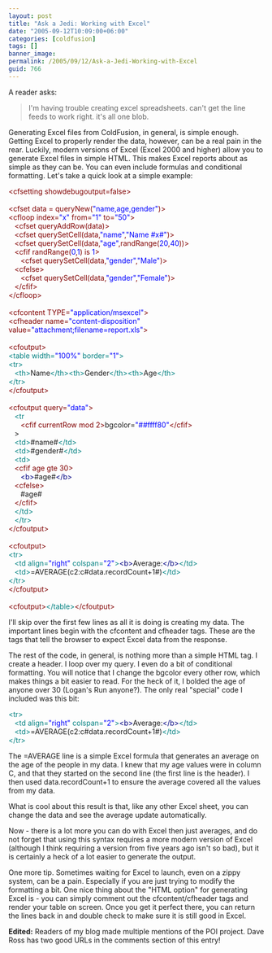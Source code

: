 ```yaml
---
layout: post
title: "Ask a Jedi: Working with Excel"
date: "2005-09-12T10:09:00+06:00"
categories: [coldfusion]
tags: []
banner_image: 
permalink: /2005/09/12/Ask-a-Jedi-Working-with-Excel
guid: 766
---
```


A reader asks:

<blockquote>
I'm having trouble creating excel spreadsheets. can't get the line feeds to work right. it's all one blob.
</blockquote>

Generating Excel files from ColdFusion, in general, is simple enough. Getting Excel to properly render the data, however, can be a real pain in the rear. Luckily, modern versions of Excel (Excel 2000 and higher) allow you to generate Excel files in simple HTML. This makes Excel reports about as simple as they can be. You can even include formulas and conditional formatting. Let's take a quick look at a simple example:

<div class="code"><FONT COLOR=MAROON>&lt;cfsetting showdebugoutput=false&gt;</FONT><br>
<br>
<FONT COLOR=MAROON>&lt;cfset data = queryNew(<FONT COLOR=BLUE>"name,age,gender"</FONT>)&gt;</FONT><br>
<FONT COLOR=MAROON>&lt;cfloop index=<FONT COLOR=BLUE>"x"</FONT> from=<FONT COLOR=BLUE>"1"</FONT> to=<FONT COLOR=BLUE>"50"</FONT>&gt;</FONT><br>
&nbsp;&nbsp;&nbsp;<FONT COLOR=MAROON>&lt;cfset queryAddRow(data)&gt;</FONT><br>
&nbsp;&nbsp;&nbsp;<FONT COLOR=MAROON>&lt;cfset querySetCell(data,<FONT COLOR=BLUE>"name"</FONT>,<FONT COLOR=BLUE>"Name #x#"</FONT>)&gt;</FONT><br>
&nbsp;&nbsp;&nbsp;<FONT COLOR=MAROON>&lt;cfset querySetCell(data,<FONT COLOR=BLUE>"age"</FONT>,randRange(<FONT COLOR=BLUE>20</FONT>,<FONT COLOR=BLUE>40</FONT>))&gt;</FONT><br>
&nbsp;&nbsp;&nbsp;<FONT COLOR=MAROON>&lt;cfif randRange(<FONT COLOR=BLUE>0</FONT>,<FONT COLOR=BLUE>1</FONT>) is<FONT COLOR=BLUE> 1</FONT>&gt;</FONT><br>
&nbsp;&nbsp;&nbsp;&nbsp;&nbsp;&nbsp;<FONT COLOR=MAROON>&lt;cfset querySetCell(data,<FONT COLOR=BLUE>"gender"</FONT>,<FONT COLOR=BLUE>"Male"</FONT>)&gt;</FONT><br>
&nbsp;&nbsp;&nbsp;<FONT COLOR=MAROON>&lt;cfelse&gt;</FONT><br>
&nbsp;&nbsp;&nbsp;&nbsp;&nbsp;&nbsp;<FONT COLOR=MAROON>&lt;cfset querySetCell(data,<FONT COLOR=BLUE>"gender"</FONT>,<FONT COLOR=BLUE>"Female"</FONT>)&gt;</FONT><br>
&nbsp;&nbsp;&nbsp;<FONT COLOR=MAROON>&lt;/cfif&gt;</FONT><br>
<FONT COLOR=MAROON>&lt;/cfloop&gt;</FONT><br>
<br>
<FONT COLOR=MAROON>&lt;cfcontent TYPE=<FONT COLOR=BLUE>"application/msexcel"</FONT>&gt;</FONT><br>
<FONT COLOR=MAROON>&lt;cfheader name=<FONT COLOR=BLUE>"content-disposition"</FONT> value=<FONT COLOR=BLUE>"attachment;filename=report.xls"</FONT>&gt;</FONT>  <br>
<br>
<FONT COLOR=MAROON>&lt;cfoutput&gt;</FONT><br>
<FONT COLOR=TEAL>&lt;table width=<FONT COLOR=BLUE>"100%"</FONT> border=<FONT COLOR=BLUE>"1"</FONT>&gt;</FONT><br>
<FONT COLOR=TEAL>&lt;tr&gt;</FONT><br>
&nbsp;&nbsp;&nbsp;<FONT COLOR=TEAL>&lt;th&gt;</FONT>Name<FONT COLOR=TEAL>&lt;/th&gt;</FONT><FONT COLOR=TEAL>&lt;th&gt;</FONT>Gender<FONT COLOR=TEAL>&lt;/th&gt;</FONT><FONT COLOR=TEAL>&lt;th&gt;</FONT>Age<FONT COLOR=TEAL>&lt;/th&gt;</FONT><br>
<FONT COLOR=TEAL>&lt;/tr&gt;</FONT><br>
<FONT COLOR=MAROON>&lt;/cfoutput&gt;</FONT><br>
<br>
<FONT COLOR=MAROON>&lt;cfoutput query=<FONT COLOR=BLUE>"data"</FONT>&gt;</FONT><br>
&nbsp;&nbsp;&nbsp;<FONT COLOR=TEAL>&lt;tr<br>
&nbsp;&nbsp;&nbsp;&nbsp;&nbsp;&nbsp;<FONT COLOR=MAROON>&lt;cfif currentRow mod 2&gt;</FONT></FONT>bgcolor=<FONT COLOR=BLUE>"##ffff80"</FONT><FONT COLOR=MAROON>&lt;/cfif&gt;</FONT><br>
&nbsp;&nbsp;&nbsp;&gt;<br>
&nbsp;&nbsp;&nbsp;<FONT COLOR=TEAL>&lt;td&gt;</FONT>#name#<FONT COLOR=TEAL>&lt;/td&gt;</FONT><br>
&nbsp;&nbsp;&nbsp;<FONT COLOR=TEAL>&lt;td&gt;</FONT>#gender#<FONT COLOR=TEAL>&lt;/td&gt;</FONT><br>
&nbsp;&nbsp;&nbsp;<FONT COLOR=TEAL>&lt;td&gt;</FONT><br>
&nbsp;&nbsp;&nbsp;<FONT COLOR=MAROON>&lt;cfif age gte 30&gt;</FONT><br>
&nbsp;&nbsp;&nbsp;&nbsp;&nbsp;&nbsp;<FONT COLOR=NAVY>&lt;b&gt;</FONT>#age#<FONT COLOR=NAVY>&lt;/b&gt;</FONT><br>
&nbsp;&nbsp;&nbsp;<FONT COLOR=MAROON>&lt;cfelse&gt;</FONT><br>
&nbsp;&nbsp;&nbsp;&nbsp;&nbsp;&nbsp;#age#<br>
&nbsp;&nbsp;&nbsp;<FONT COLOR=MAROON>&lt;/cfif&gt;</FONT><br>
&nbsp;&nbsp;&nbsp;<FONT COLOR=TEAL>&lt;/td&gt;</FONT><br>
&nbsp;&nbsp;&nbsp;<FONT COLOR=TEAL>&lt;/tr&gt;</FONT><br>
<FONT COLOR=MAROON>&lt;/cfoutput&gt;</FONT><br>
<br>
<FONT COLOR=MAROON>&lt;cfoutput&gt;</FONT><br>
<FONT COLOR=TEAL>&lt;tr&gt;</FONT><br>
&nbsp;&nbsp;&nbsp;<FONT COLOR=TEAL>&lt;td align=<FONT COLOR=BLUE>"right"</FONT> colspan=<FONT COLOR=BLUE>"2"</FONT>&gt;</FONT><FONT COLOR=NAVY>&lt;b&gt;</FONT>Average:<FONT COLOR=NAVY>&lt;/b&gt;</FONT><FONT COLOR=TEAL>&lt;/td&gt;</FONT><br>
&nbsp;&nbsp;&nbsp;<FONT COLOR=TEAL>&lt;td&gt;</FONT>=AVERAGE(c2:c#data.recordCount+1#)<FONT COLOR=TEAL>&lt;/td&gt;</FONT><br>
<FONT COLOR=TEAL>&lt;/tr&gt;</FONT><br>
<FONT COLOR=MAROON>&lt;/cfoutput&gt;</FONT><br>
<br>
<FONT COLOR=MAROON>&lt;cfoutput&gt;</FONT><FONT COLOR=TEAL>&lt;/table&gt;</FONT><FONT COLOR=MAROON>&lt;/cfoutput&gt;</FONT></div>

I'll skip over the first few lines as all it is doing is creating my data. The important lines begin with the cfcontent and cfheader tags. These are the tags that tell the browser to expect Excel data from the response. 

The rest of the code, in general, is nothing more than a simple HTML tag. I create a header. I loop over my query. I even do a bit of conditional formatting. You will notice that I change the bgcolor every other row, which makes things a bit easier to read. For the heck of it, I bolded the age of anyone over 30 (Logan's Run anyone?). The only real "special" code I included was this bit:

<div class="code"><FONT COLOR=TEAL>&lt;tr&gt;</FONT><br>
&nbsp;&nbsp;&nbsp;<FONT COLOR=TEAL>&lt;td align=<FONT COLOR=BLUE>"right"</FONT> colspan=<FONT COLOR=BLUE>"2"</FONT>&gt;</FONT><FONT COLOR=NAVY>&lt;b&gt;</FONT>Average:<FONT COLOR=NAVY>&lt;/b&gt;</FONT><FONT COLOR=TEAL>&lt;/td&gt;</FONT><br>
&nbsp;&nbsp;&nbsp;<FONT COLOR=TEAL>&lt;td&gt;</FONT>=AVERAGE(c2:c#data.recordCount+1#)<FONT COLOR=TEAL>&lt;/td&gt;</FONT><br>
<FONT COLOR=TEAL>&lt;/tr&gt;</FONT></div>

The =AVERAGE line is a simple Excel formula that generates an average on the age of the people in my data. I knew that my age values were in column C, and that they started on the second line (the first line is the header). I then used data.recordCount+1 to ensure the average covered all the values from my data.

What is cool about this result is that, like any other Excel sheet, you can change the data and see the average update automatically.

Now - there is a lot more you can do with Excel then just averages, and do not forget that using this syntax requires a more modern version of Excel (although I think requiring a version from five years ago isn't so bad), but it is certainly a heck of a lot easier to generate the output. 

One more tip. Sometimes waiting for Excel to launch, even on a zippy system, can be a pain. Especially if you are just trying to modify the formatting a bit. One nice thing about the "HTML option" for generating Excel is - you can simply comment out the cfcontent/cfheader tags and render your table on screen. Once you get it perfect there, you can return the lines back in and double check to make sure it is still good in Excel.

<b>Edited:</b> Readers of my blog made multiple mentions of the POI project. Dave Ross has two good URLs in the comments section of this entry!
